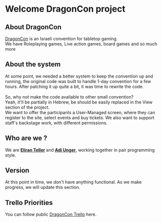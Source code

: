 # Welcome DragonCon project

## About DragonCon
[DragonCon](http://dragoncon.co.il) is an Israeli convention for tabletop gaming.<br>
We have Roleplaying games, Live action games, board games and so much more

## About the system

At some point, we needed a better system to keep the convention up and running, the original code was built to handle 1-day convention for a few hours. After patching it up quite a bit, it was time to rewrite the code.<br>
<br>
So, why not make the code available to other small convention? <br>
Yeah, it'll be partially in Hebrew, be should be easily replaced in the View section of the project.
<br>
We want to offer the participants a User-Managed screen, where they can register to the site, select events and buy tickets.
We also want to support staff's backstage work, with different permissions.
<br>

## Who are we ?
We are [**Eliran Teller**](https://www.facebook.com/TheMadKow) and [**Adi Unger**](https://www.facebook.com/adi.unger), working together in pair programming style.<br>

## Version

At this point in time, we don't have anything functional. As we make progress, we will update this section.

## Trello Priorities

You can follow public [DragonCon Trello](https://trello.com/b/9Q1iSoSB/dragoncon) here.
